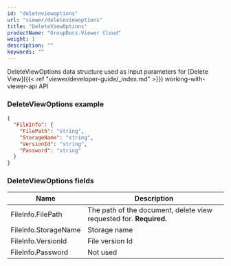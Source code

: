 ```yaml
---
id: "deleteviewoptions"
url: "viewer/deleteviewoptions"
title: "DeleteViewOptions"
productName: "GroupDocs.Viewer Cloud"
weight: 1
description: ""
keywords: ""
---
```


DeleteViewOptions data structure used as input parameters for [Delete View]({{< ref "viewer/developer-guide/_index.md" >}}) working-with-viewer-api API

### DeleteViewOptions example

```json
{
  "FileInfo": {
    "FilePath": "string",
    "StorageName": "string",
    "VersionId": "string",
    "Password": "string"
  }
}
```

### DeleteViewOptions fields

|Name|Description
|---|---
|FileInfo.FilePath|The path of the document, delete view requested for. **Required.**
|FileInfo.StorageName|Storage name
|FileInfo.VersionId|File version Id
|FileInfo.Password|Not used
